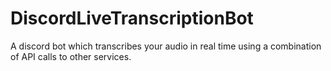 # DiscordLiveTranscriptionBot
A discord bot which transcribes your audio in real time using a combination of API calls to other services.
